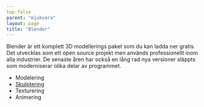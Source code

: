```yaml
---
top:false
parent: "mjukvara"
layout: page
title: "Blender"
---
```


Blender är ett komplett 3D modellerings paket som du kan ladda ner gratis. Det utvecklas som ett open source projekt men används professionellt inom alla industrier. De senaste åren har också en lång rad nya versioner släppts som moderniserar olika delar av programmet.

* Modelering
* [Skulptering](./blender/skulptering.html)
* Texturering
* Animering
